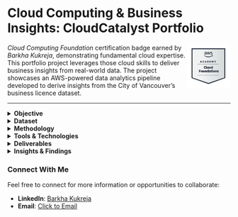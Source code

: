 # Cloud Computing & Business Insights: CloudCatalyst Portfolio

<img align="right" src="images/cloud_foundation_badge.png" width="100">

_Cloud Computing Foundation_ certification badge earned by *Barkha Kukreja*, demonstrating fundamental cloud expertise. This portfolio project leverages those cloud skills to deliver business insights from real-world data. The project showcases an AWS-powered data analytics pipeline developed to derive insights from the City of Vancouver’s business licence dataset.

---

<details>
  <summary><strong>Objective</strong></summary>

This project aimed to develop an end-to-end **Data Analytic Platform (DAP)** on AWS to analyze **City of Vancouver business license data (2013–2024)** and uncover meaningful business insights. This involved designing a robust cloud-based data pipeline to ingest and process a large public dataset, ensure data quality and security, and enable interactive analysis. By accomplishing this, the project demonstrates how cloud services can transform open data into valuable insights into urban business activity, supporting data-driven decision-making for stakeholders (e.g., city officials, entrepreneurs, or potential investors).

</details>

<details>
  <summary><strong>Dataset</strong></summary>

**City of Vancouver Business Licences (2013–2024)**, a public open dataset containing detailed records of business licences issued in the City of Vancouver from 2013 up to May 5, 2024 [City of Vancouver Open Data Portal](https://opendata.vancouver.ca/explore/dataset/business-licences-2013-to-2024/) 

### **Key Attributes:**

- **Licence Details:** Licence number, status (e.g. issued, expired, or gone out of business), issue date and expiry date (business licences are typically annual).
- **Business Information:** Business name and trade name, business type category (original classification), number of employees, and fee paid for the licence.
- **Location Information:** Business address and geographic coordinates (if the business is within city limits).

In total, the dataset contains over 780,000 records, reflecting the city’s active business landscape over 11+ years. (Under Licence By-law No. 4450, every business in Vancouver must obtain a valid licence to operate).

> **Note:** In May 2024, the City streamlined its business licence categories, consolidating 500+ business types into fewer than 100​ [City of Vancouver Open Data Portal](https://opendata.vancouver.ca/explore/dataset/business-licences-2013-to-2024/). This project’s analysis uses the original categories for consistency across 2013–2024 data. (Records from 2013–early 2024 use the pre-consolidation categories, as provided in the open dataset.) Data quality considerations from the source were also noted. For example, addresses for home-based businesses are partially redacted for privacy​ [City of Vancouver Open Data Portal](https://opendata.vancouver.ca/explore/dataset/business-licences-2013-to-2024/), and a unique ID (Licence RSN) is used to identify each licence to avoid any duplication issues​.

### **Dataset Visualization:**

**Figure 1.**
  A graph for business licensing activity patterns and yearly contributions from business authorization fees in White Rock city from 2013-2024."
 <p align="center">
<img src="images/figure_28_part1.png" alt="A graph for business licensing activity patterns and yearly contributions from business authorization fees in White Rock city from 2013-2024" width="500">
</p>

_Note:_ Displays annual issued licence counts and total fees, highlighting economic fluctuations and growth trends over the study period.

</details>

<details>
  <summary><strong>Methodology</strong></summary>

To achieve the project objectives, a full AWS-based data pipeline was implemented with the following steps:

**Data Ingestion:**  
The raw data (downloaded as CSV from Vancouver’s Open Data Portal) was **ingested into Amazon S3**, establishing a data lake for raw and processed data. An **AWS KMS** (Key Management Service) key was used to encrypt the data at rest in S3 for security. Versioning was enabled on the S3 bucket to track any changes to the dataset over time.

<p align="center">
  <img src="images/figure_32_part2.png" alt="Encryption Settings for Raw Data Bucket" width="500">
</p>
<em>Figure No. 32 (Part 2 – Encryption Settings for Raw Data Bucket)</em>  
_Note_: Demonstrates secure storage of raw dataset using AWS KMS-managed keys.

---

**Data Preparation & Cleaning:**  
Using **AWS Glue DataBrew**, the dataset was profiled and cleaned through a no-code/low-code interface. This involved handling missing or anonymized fields (for instance, some home-based businesses lack address details by design  [City of Vancouver Open Data Portal](https://opendata.vancouver.ca/explore/dataset/business-licences-2013-to-2024/)), standardizing date and string formats, and filtering out irrelevant or duplicate records. A **DataBrew** _recipe_ was created to document all transformation steps (e.g., trimming whitespace in business names and converting the two-digit `FOLDERYEAR` field into a full year). This recipe was then applied in a DataBrew job, which output a **cleansed, enriched dataset** back to S3 in parquet format.

<p align="center">
  <img src="images/figure_35_part1.png" alt="AWS Glue DataBrew Cleaning Recipe Configuration" width="500">
</p>
<em>Figure No. 35 (Part 1 – AWS Glue DataBrew Cleaning Recipe Configuration)</em>  

_Note:_ Highlights visual transformation steps applied to prepare clean, queryable data.

---

**Data Cataloging:**  
An **AWS Glue Data Catalog** database and table were set up to catalog the cleaned data. The schema (column names and data types for each attribute, such as BusinessType, IssueDate, FeePaid, etc.) was defined so that other services could easily query the data. This was done by running an AWS Glue Crawler on the cleaned data in S3, which automatically inferred the schema and registered it in the Glue Catalog. The cataloged table was partitioned by year to improve query performance (each `FOLDERYEAR` as a partition).

---

**Data Analysis (Interactive Queries):**  
**Amazon Athena** analyzed the data directly from S3 via SQL queries. With the data catalog in place, Athena could query the business licence table using standard SQL without provisioning any servers. Multiple analyses were conducted:

- *Time-series analysis:* Counting the number of new licences issued each year and summing total fees collected per year.  
- *Category analysis:* Identifying the most common business categories (e.g., determining which business types had the highest number of licences) and how this distribution changed over time.
- *Status analysis:* Examining licence status trends (how many licences were not renewed or marked “Gone Out of Business” each year, etc.).  
- *Geographic analysis:* Using coordinates and address data to summarize licences by neighbourhood (e.g., Downtown vs. other areas) to see which areas had the most business activity or the highest closure rates. These queries were saved and could be re-run or adapted for further exploration. Athena’s results for key queries were exported to CSV/JSON for reporting.

<p align="center">
  <img src="images/figure_30_part2.png" alt="Athena SQL Query for Aggregating Licence Data by Year" width="500">
</p>
<em>Figure No. 30 (Part 2 – Athena SQL Query for Aggregating Licence Data by Year)</em>  

_Note_ Illustrates the SQL used to derive key annual business metrics using Amazon Athena.

---

**Monitoring & Logging:**  
Throughout the process, **AWS CloudWatch** and **AWS CloudTrail** were enabled to monitor the platform’s operations. CloudWatch Logs captured the DataBrew job execution details (and any error logs) and Athena query logs, including performance metrics like execution time and data scanned. CloudWatch metrics were used to verify that the DataBrew jobs and Athena queries stayed within expected run times and cost boundaries. **AWS CloudTrail** was used to audit actions in the AWS account – for example, logging who ran Athena queries or when the S3 data was accessed – providing an extra layer of transparency and security compliance for the data pipeline.

<p align="center">
  <img src="images/figure_44_part2.png" alt="AWS CloudWatch Dashboard for Project Metrics" width="500">
</p>
<em>Figure No. 44 (Part 2 – AWS CloudWatch Dashboard for Project Metrics)</em>  
<em>Note:</em> Displays usage metrics and query performance logs for data pipeline visibility.

</details>

<details>
  <summary><strong>Tools & Technologies</strong></summary>

**Amazon S3:**  
Scalable object storage used as the data lake for this project. Raw CSV data and transformed parquet data reside in S3, benefiting from high durability and integration with other AWS services.

<p align="center">
  <img src="images/figure_28_part2.png" alt="System-Level Analytical Output in Parquet Format" width="500">
</p>
<em>Figure No. 28 (Part 2 – System-Level Analytical Output in Parquet Format)</em>  
<em>Note:</em> Demonstrates how business licence data is efficiently stored in parquet format within the S3 data lake for high-performance querying.

---

**AWS Glue DataBrew:**  
A visual data preparation tool that was used to clean and transform the licence data without writing code. DataBrew’s interactive interface and transformations (splitting columns, merging data, filtering, etc.) accelerated the data cleaning process.

<p align="center">
  <img src="images/figure_26_part2.png" alt="AWS Glue DataBrew Interface Showing Project" width="500">
</p>
<em>Figure No. 26 (Part 2 – AWS Glue DataBrew Interface Showing “busi-lic-semi-prj-bar” Project)</em>  
<em>Note:</em> Highlights the no-code interactive data transformation workspace used in the analysis pipeline.

---

**AWS Glue Data Catalog:**  
A centralized metadata repository to store the schema of the dataset. By cataloging the data, it became queryable by Athena using a familiar database/table paradigm.

---

**Amazon Athena:**  
A serverless interactive query service that allows execution of SQL queries on data in S3. Athena was crucial for analyzing the data (e.g., aggregating records by year or business type) on demand, with results returned in seconds and without managing any infrastructure.

<p align="center">
  <img src="images/figure_30_part2.png" alt="Athena SQL Query for Aggregating Licence Data by Year" width="500">
</p>
<em>Figure No. 30 (Part 2 – Athena SQL Query for Aggregating Licence Data by Year)</em>  
<em>Note:</em> SQL-based querying directly over S3-integrated datasets enabled rapid analysis without provisioning compute.

---

**AWS KMS (Key Management Service):**  
Managed encryption keys used to encrypt data in S3 and protect sensitive information. KMS ensured that the data (especially any containing business personal details) was secured to meet compliance requirements.

<p align="center">
  <img src="images/figure_31_part2.png" alt="Creating Encryption Keys Using AWS KMS" width="500">
</p>
<em>Figure No. 31 (Part 2 – Creating Encryption Keys)</em>  
<em>Note:</em> Displays symmetric encryption key creation for securing sensitive datasets.

---

**Amazon CloudWatch:**  
Monitoring service used to collect and track metrics and logs from DataBrew and Athena. CloudWatch was configured to trigger alerts for any failed data processing jobs and to visualize trends in query run times.

<p align="center">
  <img src="images/figure_44_part2.png" alt="AWS CloudWatch Dashboard for Project Metrics" width="500">
</p>
<em>Figure No. 44 (Part 2 – AWS CloudWatch Dashboard for Project Metrics)</em>  
<em>Note:</em> Dashboards monitored resource usage, job success, and failures in near real-time.

---

**AWS CloudTrail:**  
Governance and auditing service enabled to log all actions taken on AWS resources. CloudTrail logs provided an audit trail (e.g., who accessed the S3 data or ran specific Glue/Athena operations), which is important for security and accountability in an enterprise setting.

<p align="center">
  <img src="images/figure_45_part2.png" alt="AWS CloudTrail Logging for Activity Tracking" width="500">
</p>
<em>Figure No. 45 (Part 2 – AWS CloudTrail Logging for Activity Tracking)</em>  
<em>Note:</em> Activity logs recorded all user actions across AWS services for accountability and audit compliance.

---

**Amazon IAM:**  
(Underlying all components) Identity and Access Management was used to define fine-grained access policies. For example, IAM roles were created to allow Glue and Athena services to read the S3 data, and user permissions were set so that only authorized persons could query or modify the dataset.

</details>

</details>
<details>
  <summary><strong>Deliverables</strong></summary>

This project resulted in several tangible deliverables:

**Cleaned Data Lake (S3 Buckets):**  
A structured data lake containing the processed business licence data in parquet format, partitioned by year. Both the raw and clean datasets are available, with the latter ready for efficient querying.

<p align="center">
  <img src="images/figure_28_part2.png" alt="System-Level Analytical Output in Parquet Format" width="500">
</p>
<em>Figure No. 28 (Part 2 – System-Level Analytical Output in Parquet Format)</em>  
<em>Note:</em> Displays optimally formatted, analytics-ready business licence data stored in Amazon S3.

---

**DataBrew Transformation Recipe:**  
An AWS Glue DataBrew recipe (and job) encapsulates all data-cleaning steps. This recipe serves as documentation of data preparation logic and can be re-run on updated data or reused for similar datasets.

<p align="center">
  <img src="images/figure_27_part2.png" alt="Successful Execution of AWS Glue DataBrew Job" width="500">
</p>
<em>Figure No. 27 (Part 2 – Successful Execution of AWS Glue DataBrew Job)</em>  
<em>Note:</em> A successful job ensures a validated transformation process and ready-to-query dataset.

---

**Athena Query Set:**  
A collection of saved SQL queries in Amazon Athena is used to generate key insights (e.g., yearly license counts, top 10 business types by count, licenses by neighbourhood, etc.). These queries, along with their results, are provided as part of the analysis documentation.

<p align="center">
  <img src="images/figure_30_part2.png" alt="Athena SQL Query for Aggregating Licence Data by Year" width="500">
</p>
<em>Figure No. 30 (Part 2 – Athena SQL Query for Aggregating Licence Data by Year)</em>  
<em>Note:</em> Illustrates interactive querying used to summarize and analyze annual licensing metrics.

---

**Analytical Visualizations:**  
Graphical outputs highlighting important findings. For example, the Figure below illustrates the trend of business licence issuances and fee revenues over time. Additional charts (not shown here) were prepared to visualize the breakdown of licences by business type and by geographic area, enabling intuitive communication of the data insights.

<p align="center">
  <img src="images/figure_28_part1.png" alt="Business Licensing Activity Patterns and Fee Contributions 2013–2024" width="500">
</p>
<em>Figure No. 28 (Part 1 – A graph for business licensing activity patterns and yearly contributions from business authorization fees in White Rock city from 2013–2024)</em>  
<em>Note:</em> Displays annual issued licence counts and total fees, highlighting economic fluctuations and growth trends.

---

**Documentation & Presentation:**  
A comprehensive report (in the form of this README and an accompanying slide deck) describing the project approach, cloud architecture diagrams of the solution, and a discussion of insights gained. This documentation is intended for academic review and for showcasing the project to potential employers or clients, demonstrating both technical implementation and business analysis outcomes.

</details>

</details>
<details>
  <summary><strong>Insights & Findings</strong></summary>

Below Figure - Business Licensing Activity Patterns. The chart above illustrates Vancouver’s business licensing activity over 2013–2024, showing **annual licences issued (purple line) and total licence fees collected (teal columns)**. There was steady growth in the number of business licences issued each year from 2013 through 2019, reflecting a robust local economy and increasing entrepreneurial activity. The peak occurred in 2019, where over **80,000** licences were issued, corresponding to roughly **$12 million** in total fees collected by the city. In 2020, a noticeable dip in new licences (and revenue) is observed – a likely impact of the COVID-19 pandemic and economic slowdown during that year. However, the trend rebounded in 2021 and onward, with 2022–2023 nearly returning to or exceeding pre-pandemic levels. (_2024 data in the chart covers only Jan–May 2024, hence appears lower_.) This temporal analysis highlights how external events can significantly influence business activity in the city.

<p align="center">
  <img src="images/figure_28_part1.png" alt="Business Licensing Activity Patterns and Fee Contributions 2013–2024" width="500">
</p>
<em>Figure No. 28 (Part 1 – A graph for business licensing activity patterns and yearly contributions from business authorization fees in White Rock city from 2013–2024)</em>  
<em>Note:</em> Displays annual issued licence counts and total fees, highlighting economic fluctuations and growth trends.

**Dominant Business Categories**: The analysis revealed that certain business types consistently led in number of licences. In particular, the _“Office”_ category (representing general office-based businesses) had the highest count of licences each year, making it the most common business type in Vancouver’s economy. Other top categories included **Retail Trade** (various stores and dealers) and **Food Services** (restaurants, cafes, etc.), which account for many active businesses. This dominance of offices and retail/food services indicates Vancouver’s role as a commercial and service-oriented hub. Meanwhile, some niche categories had relatively few licences. The diversity of over 500 business categories (pre-2024) also suggested a very heterogeneous business environment, ranging from tech startups to home-based artisans.

**Geographical Distribution**: Business licence data by location underscored the _Downtown core (Central Business District) as the primary locus of business activity. The downtown area consistently saw the **highest concentration of active licences**, which is unsurprising given it’s the city’s commercial center. Other commercial corridors (e.g., Broadway, Metrotown vicinity just outside Vancouver) also showed high business counts. In contrast, residential neighbourhoods on the city’s outskirts had fewer active businesses and new licences. Interestingly, the data also pointed to higher rates of business churn in certain areas – for instance, the Renfrew/Collingwood neighbourhood had a notable number of licences with “Gone Out of Business” status relative to its total licences. This could suggest local economic challenges or shifting business demographics in that area, warranting further investigation by city planners or business development agencies.

**Business Survival & Turnover**: By tracking licence statuses year over year, the project derived insights into business survival rates. A significant majority of licences each year were renewals of existing businesses (or continuations), indicating many businesses survive year-to-year. However, every year, a fraction of businesses do not renew – some formally close (marked as _business closed/gone out of business in the data_) while others possibly let licences lapse. For example, around **5–8%** of licences in a given year were not renewed the next year, hinting at the annual turnover in the business community. Certain business types, like seasonal markets or short-term ventures, showed higher turnover, whereas essential services (e.g., offices, healthcare, utilities) showed higher renewal rates. This insight into business longevity can be valuable for understanding the stability and dynamism of the local economy.

**Economic Impact**: The financial aspect of the data – licence fees – highlights that **business licensing is not only a regulatory measure but also a revenue stream for the city**. Over the 2013–2023, the City of Vancouver collected well over **$80 million** in cumulative licence fees from businesses. The upward trend in fees collected (peaking in 2019, as shown in Figure) aligns with the growth in the number of licences but also reflects periodic fee adjustments and the entry of higher-fee business categories. These revenues potentially support city services and small business programs. The dip in 2020 fee revenue was significant, reinforcing how economic downturns directly affect municipal revenue. Post-2020, increasing revenues indicate recovery. This financial insight underscores the importance of supporting business continuity – keeping businesses open not only benefits employment and the economy but also the city’s fiscal health.

</details>

### Connect With Me

Feel free to connect for more information or opportunities to collaborate:

- **LinkedIn**: [Barkha Kukreja](https://www.linkedin.com/in/barkhakukreja/)
- **Email**: [Click to Email](mailto:barkhakkukreja@gmail.com)
